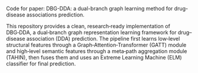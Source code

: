 Code for paper: DBG-DDA: a dual-branch graph learning method for drug-disease associations prediction.

This repository provides a clean, research‑ready implementation of DBG‑DDA, a dual‑branch graph representation learning framework for drug–disease association (DDA) prediction. The pipeline first learns low‑level structural features through a Graph‑Attention‑Transformer (GATT) module and high‑level semantic features through a meta‑path aggregation module (TAHIN), then fuses them and uses an Extreme Learning Machine (ELM) classifier for final prediction. 
